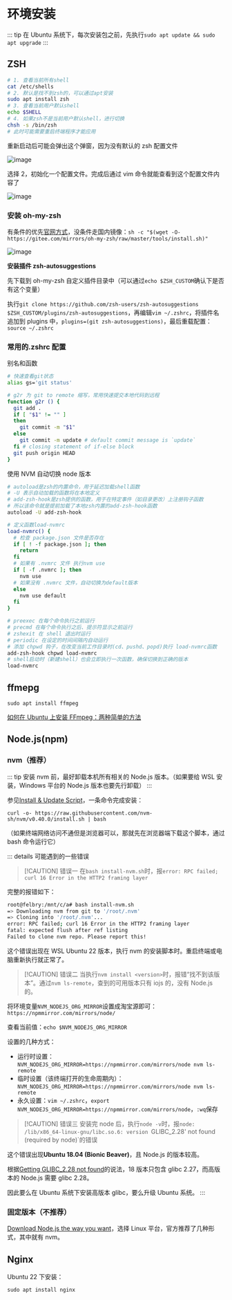 # 环境安装

::: tip
在 Ubuntu 系统下，每次安装包之前，先执行`sudo apt update && sudo apt upgrade`
:::

## ZSH

```bash
# 1. 查看当前所有shell
cat /etc/shells
# 2. 默认是找不到zsh的，可以通过apt安装
sudo apt install zsh
# 3. 查看当前用户默认shell
echo $SHELL
# 4. 如果zsh不是当前用户默认shell，进行切换
chsh -s /bin/zsh
# 此时可能需要重启终端程序才能应用
```

重新启动后可能会弹出这个弹窗，因为没有默认的 zsh 配置文件

![image](https://cdn.jsdmirror.com/gh/felbry/picx-images-hosting@master/image.7i0b89uk7x.webp)

选择 2，初始化一个配置文件。完成后通过 vim 命令就能查看到这个配置文件内容了

![image](https://cdn.jsdmirror.com/gh/felbry/picx-images-hosting@master/image.3d4pw5ytfb.webp)

### 安装 oh-my-zsh

有条件的优先[官网方式](https://ohmyz.sh/#install)，没条件走国内镜像：`sh -c "$(wget -O- https://gitee.com/mirrors/oh-my-zsh/raw/master/tools/install.sh)"`

![image](https://cdn.jsdmirror.com/gh/felbry/picx-images-hosting@master/image.4n7n2hjd9p.webp)

**安装插件 zsh-autosuggestions**

先下载到 oh-my-zsh 自定义插件目录中（可以通过`echo $ZSH_CUSTOM`确认下是否有这个变量）

执行`git clone https://github.com/zsh-users/zsh-autosuggestions $ZSH_CUSTOM/plugins/zsh-autosuggestions`，再编辑`vim ~/.zshrc`，将插件名追加到 plugins 中，`plugins=(git zsh-autosuggestions)`，最后重载配置：`source ~/.zshrc`

### 常用的.zshrc 配置

别名和函数

```bash
# 快速查看git状态
alias gs='git status'

# g2r 为 git to remote 缩写，常用快速提交本地代码到远程
function g2r () {
  git add .
  if [ "$1" != "" ]
  then
    git commit -m "$1"
  else
    git commit -m update # default commit message is `update`
  fi # closing statement of if-else block
  git push origin HEAD
}
```

使用 NVM 自动切换 node 版本

```bash
# autoload是zsh的内置命令，用于延迟加载shell函数
# -U 表示自动加载的函数将在本地定义
# add-zsh-hook是zsh提供的函数，用于在特定事件（如目录更改）上注册钩子函数
# 所以该命令就是提前加载了本地zsh内置的add-zsh-hook函数
autoload -U add-zsh-hook

# 定义函数load-nvmrc
load-nvmrc() {
  # 检查 package.json 文件是否存在
  if [ ! -f package.json ]; then
    return
  fi
  # 如果有 .nvmrc 文件 执行nvm use
  if [ -f .nvmrc ]; then
    nvm use
  # 如果没有 .nvmrc 文件，自动切换为default版本
  else
    nvm use default
  fi
}

# preexec 在每个命令执行之前运行
# precmd 在每个命令执行之后、提示符显示之前运行
# zshexit 在 shell 退出时运行
# periodic 在设定的时间间隔内自动运行
# 添加 chpwd 钩子，在改变当前工作目录时(cd、pushd、popd)执行 load-nvmrc函数
add-zsh-hook chpwd load-nvmrc
# shell启动时（新建shell）也会立即执行一次函数，确保切换到正确的版本
load-nvmrc
```

## ffmepg

`sudo apt install ffmpeg`

[如何在 Ubuntu 上安装 FFmpeg：两种简单的方法](https://www.bytezonex.com/archives/100.html)

## Node.js(npm)

### nvm（推荐）

::: tip
安装 nvm 前，最好卸载本机所有相关的 Node.js 版本。（如果要给 WSL 安装，Windows 平台的 Node.js 版本也要先行卸载）
:::

参见[Install & Update Script](https://github.com/nvm-sh/nvm?tab=readme-ov-file#install--update-script)，一条命令完成安装：

`curl -o- https://raw.githubusercontent.com/nvm-sh/nvm/v0.40.0/install.sh | bash`

（如果终端网络访问不通但是浏览器可以，那就先在浏览器端下载这个脚本，通过 bash 命令运行它）

::: details 可能遇到的一些错误

> [!CAUTION] 错误一
> 在`bash install-nvm.sh`时，报`error: RPC failed; curl 16 Error in the HTTP2 framing layer`

完整的报错如下：

```bash
root@felbry:/mnt/c/a# bash install-nvm.sh
=> Downloading nvm from git to '/root/.nvm'
=> Cloning into '/root/.nvm'...
error: RPC failed; curl 16 Error in the HTTP2 framing layer
fatal: expected flush after ref listing
Failed to clone nvm repo. Please report this!
```

这个错误出现在 WSL Ubuntu 22 版本，执行 nvm 的安装脚本时。重启终端或电脑重新执行就正常了。

> [!CAUTION] 错误二
> 当执行`nvm install <version>`时，报错“找不到该版本”。通过`nvm ls-remote`，查到的可用版本只有 iojs 的，没有 Node.js 的。

将环境变量`NVM_NODEJS_ORG_MIRROR`设置成淘宝源即可：`https://npmmirror.com/mirrors/node/`

查看当前值：`echo $NVM_NODEJS_ORG_MIRROR`

设置的几种方式：

- 运行时设置：`NVM_NODEJS_ORG_MIRROR=https://npmmirror.com/mirrors/node nvm ls-remote`
- 临时设置（该终端打开的生命周期内）：`NVM_NODEJS_ORG_MIRROR=https://npmmirror.com/mirrors/node nvm ls-remote`
- 永久设置：`vim ~/.zshrc`，`export NVM_NODEJS_ORG_MIRROR=https://npmmirror.com/mirrors/node`，`:wq`保存

> [!CAUTION] 错误三
> 安装完 node 后，执行`node -v`时，报`node: /lib/x86_64-linux-gnu/libc.so.6: version `GLIBC_2.28' not found (required by node)`的错误

这个错误出现**Ubuntu 18.04 (Bionic Beaver)**，且 Node.js 的版本较高。

根据[Getting GLIBC_2.28 not found](https://stackoverflow.com/questions/72921215/getting-glibc-2-28-not-found)的说法，18 版本只包含 glibc 2.27，而高版本的 Node.js 需要 glibc 2.28。

因此要么在 Ubuntu 系统下安装高版本 glibc，要么升级 Ubuntu 系统。
:::

### 固定版本（不推荐）

[Download Node.js the way you want](https://nodejs.org/en/download/package-manager)，选择 Linux 平台，官方推荐了几种形式，其中就有 nvm。

## Nginx

Ubuntu 22 下安装：

`sudo apt install nginx`
